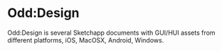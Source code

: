 # Odd:Design
Odd:Design is several Sketchapp documents with GUI/HUI assets from different platforms, iOS, MacOSX, Android, Windows.
